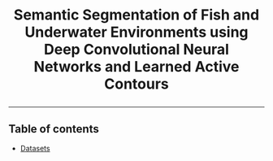 # <p align="center"> Semantic Segmentation of Fish and Underwater Environments using Deep Convolutional Neural Networks and Learned Active Contours </p>
----------------------------------------------------------

## Table of contents

- [Datasets](./Docs/Data.md)
